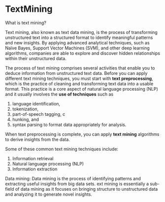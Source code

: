 # TextMining

What is text mining?

Text mining, also known as text data mining, is the process of transforming unstructured text into a structured format to identify meaningful patterns and new insights.
By applying advanced analytical techniques, such as Naïve Bayes, Support Vector Machines (SVM), and other deep learning algorithms, companies are able to explore and
discover hidden relationships within their unstructured data.

The process of text mining comprises several activities that enable you to deduce information from unstructured text data. 
Before you can apply different text mining techniques, you must start with **text preprocessing**, which is the practice of cleaning and transforming 
text data into a usable format. This practice is a core aspect of natural language processing (NLP) and it usually involves the **use of techniques** such as 
1. language identification, 
2. tokenization, 
3. part-of-speech tagging, c
4. hunking, and 
5. syntax parsing to format data appropriately for analysis. 

When text preprocessing is complete, you can apply **text mining** algorithms to derive insights from the data. 

Some of these common text mining techniques include:
1. Information retrieval
2. Natural language processing (NLP)
3. Information extraction

Data mining: Data mining is the process of identifying patterns and extracting useful insights from big data sets. ext mining is essentially a sub-field of 
data mining as it focuses on bringing structure to unstructured data and analyzing it to generate novel insights.
